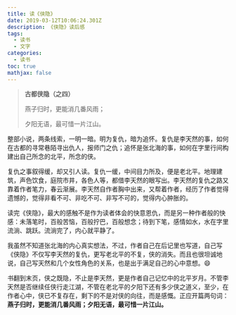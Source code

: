 ```yaml
---
title: 读《侠隐》
date: 2019-03-12T10:06:24.301Z
description: 《侠隐》读后感
tags:
  - 读书
  - 文字
categories:
  - 读书
toc: true
mathjax: false
---
```

> **古都侠隐（之四）**
>
> 燕子归时，更能消几番风雨；
>
> 夕阳无语，最可惜一片江山。

整部小说，两条线索，一明一暗。明为复仇，暗为追怀。复仇是李天然的事，如何在古都的寻常巷陌寻出仇人，报师门之仇；追怀是张北海的事，如何在字里行间构建出自己所念的北平，所念的侠。

复仇之事叙得缓，却又引人读。复仇一缓，中间目力所及，便是老北平。地理建筑，声色饮食，庭院市井，各色人等，都借李天然的眼写出。李天然的复仇之路又靠着作者笔力，春云渐展。李天然自作者胸中出来，又帮着作者，经历了作者觉得遗憾的，觉得非看不可、非吃不可、非写不可的，觉得内心肿胀的。

读完《侠隐》，最大的感触不是作为读者体会的快意恩仇，而是另一种作者般的快感：未落笔时，百般苦恼，百般拧巴，百般想念；待到下笔，感情如水，水在字里流淌、跳跃。流淌完了，内心就平静了。

我虽然不知道张北海的内心真实想法，不过，作者自己在后记里也写道，自己写《侠隐》不仅写李天然的复仇，更写老北平的不复，侠的消失。而且也很坦诚地说，自己写天然和几个女性角色的关系，也是出于满足自己的心中意想。:smile:

书翻到末页，侠之既隐，不止是李天然，更是作者自己记忆中的北平岁月。不管李天然是否继续任侠行走江湖，不管在老北平的夕阳下还有多少侠之道义，至少，在作者心中，侠已不复存在，剩下的不是对侠的向往，而是感慨。正应开篇两句词：**燕子归时，更能消几番风雨；夕阳无语，最可惜一片江山。**
